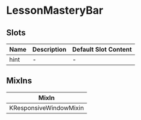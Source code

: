 # LessonMasteryBar

## Slots

<!-- @vuese:LessonMasteryBar:slots:start -->
|Name|Description|Default Slot Content|
|---|---|---|
|hint|-|-|

<!-- @vuese:LessonMasteryBar:slots:end -->


## MixIns

<!-- @vuese:LessonMasteryBar:mixIns:start -->
|MixIn|
|---|
|KResponsiveWindowMixin|

<!-- @vuese:LessonMasteryBar:mixIns:end -->
